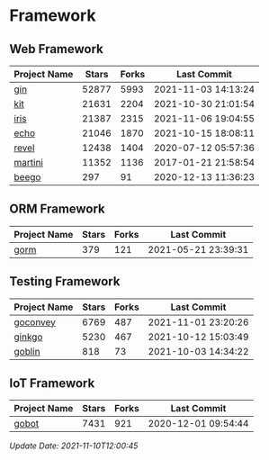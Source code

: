 # Framework

## Web Framework
| Project Name | Stars | Forks | Last Commit |
| ------------ | ----- | ----- | ----------- |
| [gin](https://github.com/gin-gonic/gin) | 52877 | 5993 | 2021-11-03 14:13:24 |
| [kit](https://github.com/go-kit/kit) | 21631 | 2204 | 2021-10-30 21:01:54 |
| [iris](https://github.com/kataras/iris) | 21387 | 2315 | 2021-11-06 19:04:55 |
| [echo](https://github.com/labstack/echo) | 21046 | 1870 | 2021-10-15 18:08:11 |
| [revel](https://github.com/revel/revel) | 12438 | 1404 | 2020-07-12 05:57:36 |
| [martini](https://github.com/go-martini/martini) | 11352 | 1136 | 2017-01-21 21:58:54 |
| [beego](https://github.com/astaxie/beego) | 297 | 91 | 2020-12-13 11:36:23 |

## ORM Framework
| Project Name | Stars | Forks | Last Commit |
| ------------ | ----- | ----- | ----------- |
| [gorm](https://github.com/jinzhu/gorm) | 379 | 121 | 2021-05-21 23:39:31 |

## Testing Framework
| Project Name | Stars | Forks | Last Commit |
| ------------ | ----- | ----- | ----------- |
| [goconvey](https://github.com/smartystreets/goconvey) | 6769 | 487 | 2021-11-01 23:20:26 |
| [ginkgo](https://github.com/onsi/ginkgo) | 5230 | 467 | 2021-10-12 15:03:49 |
| [goblin](https://github.com/franela/goblin) | 818 | 73 | 2021-10-03 14:34:22 |

## IoT Framework
| Project Name | Stars | Forks | Last Commit |
| ------------ | ----- | ----- | ----------- |
| [gobot](https://github.com/hybridgroup/gobot) | 7431 | 921 | 2020-12-01 09:54:44 |

*Update Date: 2021-11-10T12:00:45*